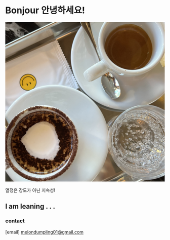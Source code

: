 # Bonjour 안녕하세요!

![img](IMG_8140.jpg)

열정은 강도가 아닌 지속성!

## __I am leaning . . .__

### contact
[email] melondumpling01@gmail.com   
